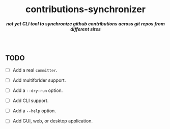 <h1 align="center">contributions-synchronizer</h1>

<h5 align="center">not yet CLI tool to synchronize github contributions across git repos from different sites</h5> 

<div align="center">
</div>
<br>

## TODO

- [ ] Add a real `committer`.
- [ ] Add multiforlder support.
- [ ] Add a `--dry-run` option.
- [ ] Add CLI support.
- [ ] Add a `--help` option.
- [ ] Add GUI, web, or desktop application.

